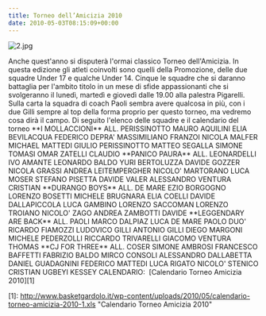 ```yaml
---
title: Torneo dell’Amicizia 2010
date: 2010-05-03T08:15:09+00:00
---
```

![2.jpg](http://www.basketgardolo.it/wp-content/uploads/2009/08/2.jpg)

Anche quest'anno si disputerà l'ormai classico Torneo dell'Amicizia. In questa edizione gli atleti coinvolti sono quelli della Promozione, delle due squadre Under 17 e qualche Under 14. Cinque le squadre che si daranno battaglia per l'ambito titolo in un mese di sfide appassionanti che si svolgeranno il lunedì, martedì e giovedì dalle 19.00 alla palestra Pigarelli. Sulla carta la squadra di coach Paoli sembra avere qualcosa in più, con i due Gilli sempre al top della forma proprio per questo torneo, ma vedremo cosa dirà il campo. Di seguito l'elenco delle squadre e il calendario del torneo \*\*I MOLLACCIONI\*\* ALL. PERISSINOTTO MAURO AQUILINI ELIA BEVILACQUA FEDERICO DEPRA' MASSIMILIANO FRANZOI NICOLA MALFER MICHAEL MATTEDI GIULIO PERISSINOTTO MATTEO SEGALLA SIMONE TOMASI OMAR ZATELLI CLAUDIO \*\*PANICO PAURA\*\* ALL. LEONARDELLI IVO AMANTE LEONARDO BALDO YURI BERTOLUZZA DAVIDE GOZZER NICOLA GRASSI ANDREA LEITEMPERGHER NICOLO' MARTORANO LUCA MOSER STEFANO PISETTA DAVIDE VALER ALESSANDRO VENTURA CRISTIAN \*\*DURANGO BOYS\*\* ALL. DE MARE EZIO BORGOGNO LORENZO BOSETTI MICHELE BRUGNARA ELIA COELLI DAVIDE DALLAPICCOLA LUCA GAMBINO LORENZO SACCOMAN LORENZO TROIANO NICOLO' ZAGO ANDREA ZAMBOTTI DAVIDE \*\*LEGGENDARY ARE BACK\*\* ALL. PAOLI MARCO DALPIAZ LUCA DE MARE PAOLO DUO' RICARDO FIAMOZZI LUDOVICO GILLI ANTONIO GILLI DIEGO MARGONI MICHELE PEDERZOLLI RICCARDO TRIVARELLI GIACOMO VENTURA THOMAS \*\*CJ FOR THREE\*\* ALL. COSER SIMONE AMBROSI FRANCESCO BAFFETTI FABRIZIO BALDO MIRCO CONSOLI ALESSANDRO DALLABETTA DANIEL GUADAGNINI FEDERICO MATTEDI LUCA RIGATO NICOLO' STENICO CRISTIAN UGBEYI KESSEY CALENDARIO:  \[Calendario Torneo Amicizia 2010\]\[1\]

\[1\]: http://www.basketgardolo.it/wp-content/uploads/2010/05/calendario-torneo-amicizia-2010-1.xls "Calendario Torneo Amicizia 2010"